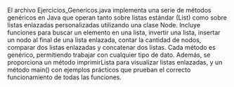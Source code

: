 El archivo Ejercicios_Genericos.java implementa una serie de métodos genéricos en Java que operan tanto sobre listas estándar (List<T>) como sobre listas enlazadas personalizadas utilizando una clase Node<T>. Incluye funciones para buscar un elemento en una lista, invertir una lista, insertar un nodo al final de una lista enlazada, contar la cantidad de nodos, comparar dos listas enlazadas y concatenar dos listas. Cada método es genérico, permitiendo trabajar con cualquier tipo de dato. Además, se proporciona un método imprimirLista para visualizar listas enlazadas, y un método main() con ejemplos prácticos que prueban el correcto funcionamiento de todas las funciones. 








